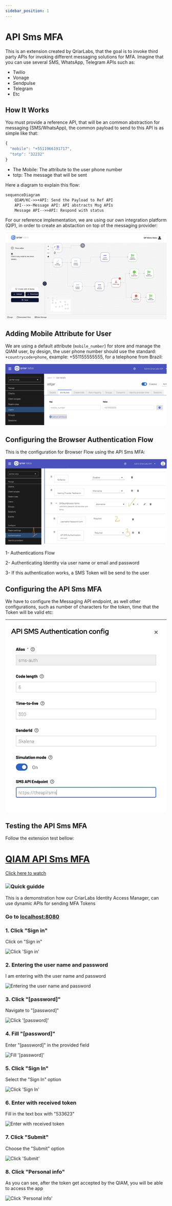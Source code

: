 ```yaml
---
sidebar_position: 1
---
```


# API Sms MFA

This is an extension created by QriarLabs, that the goal is to invoke third party APIs for invoking different messaging solutions for MFA. Imagine that you can use several SMS, WhatsApp, Telegram APIs such as: 
* Twilio
* Vonage
* Sendpulse 
* Telegram
* Etc


## How It Works

You must provide a reference API, that will be an common abstraction for messaging (SMS/WhatsApp), the common payload to send to this API is as simple like that: 

```js title="json.payload"
{
  "mobile": "+5511966191717",
  "totp": "32232"
}
```

* The Mobile: The attribute to the user phone number
* totp: The message that will be sent 

Here a diagram to explain this flow: 

```mermaid
sequenceDiagram
    QIAM/KC->>+API: Send the Payload to Ref API
    API-->>-Message API: API abstracts Msg APIs
    Message API-->>API: Respond with status
```

For our reference implementation, we are using our own integration platform (QIP), in order to create an abstaction on top of the messaging provider: 

![qip](./img/qip_flows.jpg)

## Adding Mobile Attribute for User

We are using a default attribute (`mobile_number`) for store and manage the QIAM user, by design, the user phone number should use the standard: `+countrycode+phone`, example: +551155555555, for a telephone from Brazil:

![Mobile Number](./img/user_phone_attribute.jpg)

## Configuring the Browser Authentication Flow

This is the configuration for Browser Flow using the API Sms MFA:

![Configuration Browser Flow](./img/sms_browser_flow.jpg)

1- Authentications Flow

2- Authenticating Identity via user name or email and password

3- If this authentication works, a SMS Token will be send to the user

## Configuring the API Sms MFA

We have to configure the Messaging API endpoint, as well other configurations, such as number of characters for the token, time that the Token will be valid etc:

![SMS Config](./img/sms_config.jpg)

## Testing the API Sms MFA

Follow the extension test bellow: 

[QIAM API Sms MFA](https://app.guidde.com/playbooks/gRiaTVKhR74DyodW5Gbqtt)
===========================================================================

[Click here to watch](https://app.guidde.com/share/playbooks/gRiaTVKhR74DyodW5Gbqtt)

### ![Quick guidde](https://static.guidde.com/v0/qg%2FjROEQTCQdjb1TSow8xRZCKdyjlp2%2FgRiaTVKhR74DyodW5Gbqtt%2F7RC6tFE9ozS7syYxJ7gbV3_cover.png?alt=media&token=52bb0f87-afd3-466f-82b5-545d30bfbe40)

This is a demonstration how our CriarLabs Identity Access Manager, can use dynamic APIs for sending MFA Tokens

### Go to [localhost:8080](http://localhost:8080)

### 1\. Click "Sign in"

Click on "Sign in"

![Click 'Sign in'](https://static.guidde.com/v0/qg%2FjROEQTCQdjb1TSow8xRZCKdyjlp2%2FgRiaTVKhR74DyodW5Gbqtt%2FsFPqgjFuTWQv7WNme75kkm_doc.png?alt=media&token=a92d6b08-c2a8-41d6-8e1b-8eeb02752bd9)

### 2\. Entering the user name and password

I am entering with the user name and password

![Entering the user name and password](https://static.guidde.com/v0/qg%2FjROEQTCQdjb1TSow8xRZCKdyjlp2%2FgRiaTVKhR74DyodW5Gbqtt%2FrizfdjWpy4vU1Frga8Cmyz_doc.png?alt=media&token=4cbc5140-ea55-4ddc-ad20-547f6ca6956b)

### 3\. Click "\[password\]"

Navigate to "\[password\]"

![Click '[password]'](https://static.guidde.com/v0/qg%2FjROEQTCQdjb1TSow8xRZCKdyjlp2%2FgRiaTVKhR74DyodW5Gbqtt%2F7Vs6xSwJh1u2qzvnfKnCwG_doc.png?alt=media&token=67220b3b-07a4-411a-829a-98e8085d334f)

### 4\. Fill "\[password\]"

Enter "\[password\]" in the provided field

![Fill '[password]'](https://static.guidde.com/v0/qg%2FjROEQTCQdjb1TSow8xRZCKdyjlp2%2FgRiaTVKhR74DyodW5Gbqtt%2FwocoKdETECDpcSwHTSctTW_doc.png?alt=media&token=4a33d5ac-d8a4-46ca-9055-f70c78cdae8b)

### 5\. Click "Sign In"

Select the "Sign In" option

![Click 'Sign In'](https://static.guidde.com/v0/qg%2FjROEQTCQdjb1TSow8xRZCKdyjlp2%2FgRiaTVKhR74DyodW5Gbqtt%2FsJ2vqw3M72wde4eNkeaqxB_doc.png?alt=media&token=6677bd44-36df-456c-92db-ba7e5a7a7fd8)

### 6\. Enter with received token

Fill in the text box with "533623"

![Enter with received token](https://static.guidde.com/v0/qg%2FjROEQTCQdjb1TSow8xRZCKdyjlp2%2FgRiaTVKhR74DyodW5Gbqtt%2FxbM7Yaa1hoStoC39skRFHs_doc.png?alt=media&token=0c32f67b-af8b-481e-b06a-eb715b093cb0)

### 7\. Click "Submit"

Choose the "Submit" option

![Click 'Submit'](https://static.guidde.com/v0/qg%2FjROEQTCQdjb1TSow8xRZCKdyjlp2%2FgRiaTVKhR74DyodW5Gbqtt%2F5vHFdvekyFG3XFoo4aqaTe_doc.png?alt=media&token=d1f115e6-fbd4-4c84-9f52-95e35d07196d)

### 8\. Click "Personal info"

As you can see, after the token get accepted by the QIAM, you will be able to access the app

![Click 'Personal info'](https://static.guidde.com/v0/qg%2FjROEQTCQdjb1TSow8xRZCKdyjlp2%2FgRiaTVKhR74DyodW5Gbqtt%2F1AgLJjBpRpCt1TwjuzHmfz_doc.png?alt=media&token=054a7988-775a-4c1b-8a8a-93ebea826641)







